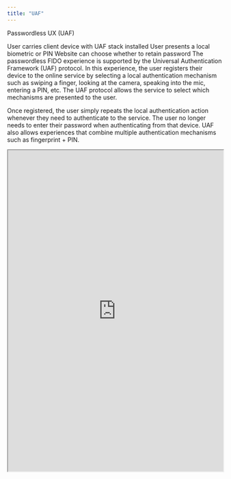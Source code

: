 ```yaml
---
title: "UAF"
---
```


Passwordless UX (UAF)

User carries client device with UAF stack installed
User presents a local biometric or PIN
Website can choose whether to retain password
The passwordless FIDO experience is supported by the Universal Authentication Framework (UAF) protocol. In this experience, the user registers their device to the online service by selecting a local authentication mechanism such as swiping a finger, looking at the camera, speaking into the mic, entering a PIN, etc. The UAF protocol allows the service to select which mechanisms are presented to the user.

Once registered, the user simply repeats the local authentication action whenever they need to authenticate to the service. The user no longer needs to enter their password when authenticating from that device. UAF also allows experiences that combine multiple authentication mechanisms such as fingerprint + PIN.

<iframe height="750" width="100%" src="https://ewelton.github.io/ktest/wiki.html#UAF"></iframe>
